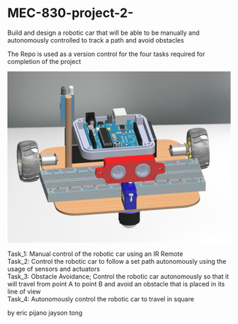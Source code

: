 # MEC-830-project-2-
Build and design a robotic car that will be able to be manually and autonomously controlled to track a path and avoid obstacles

The Repo is used as a version control for the four tasks required for completion of the project

![alt text](https://github.com/Ericpijano/MEC-830-project-2-/blob/main/mec830%20project%202%20picture%202.JPG)

Task_1: Manual control of the robotic car using an IR Remote <br />
Task_2: Control the robotic car to follow a set path autonomously using the usage of sensors and actuators <br />
Task_3: Obstacle Avoidance; Control the robotic car autonomously so that it will travel from point A to point B and avoid an obstacle that is placed in its line of view <br />
Task_4: Autonomously control the robotic car to travel in square <br />

by eric pijano
  jayson tong
